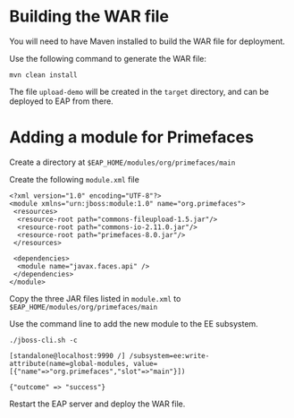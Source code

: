 # Building the WAR file

You will need to have Maven installed to build the WAR file for deployment.

Use the following command to generate the WAR file:

    mvn clean install

The file `upload-demo` will be created in the `target` directory, and can be deployed to EAP from there.

# Adding a module for Primefaces

Create a directory at `$EAP_HOME/modules/org/primefaces/main`

Create the following `module.xml` file

    <?xml version="1.0" encoding="UTF-8"?>
    <module xmlns="urn:jboss:module:1.0" name="org.primefaces">
     <resources>
      <resource-root path="commons-fileupload-1.5.jar"/>
      <resource-root path="commons-io-2.11.0.jar"/>
      <resource-root path="primefaces-8.0.jar"/>
     </resources>
    
     <dependencies>
      <module name="javax.faces.api" />
     </dependencies>
    </module>

Copy the three JAR files listed in `module.xml` to `$EAP_HOME/modules/org/primefaces/main`

Use the command line to add the new module to the EE subsystem.

    ./jboss-cli.sh -c
    
    [standalone@localhost:9990 /] /subsystem=ee:write-attribute(name=global-modules, value=[{"name"=>"org.primefaces","slot"=>"main"}])
    
    {"outcome" => "success"}

Restart the EAP server and deploy the WAR file.
